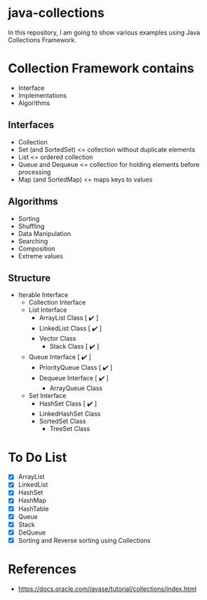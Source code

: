 # java-collections

In this repository, I am going to show various examples using Java Collections
Framework.

# Collection Framework contains
- Interface
- Implementations
- Algorithms

## Interfaces
- Collection
- Set (and SortedSet) <= collection without duplicate elements
- List <= ordered collection
- Queue and Dequeue <= collection for holding elements before processing
- Map (and SortedMap) <= maps keys to values

## Algorithms
- Sorting
- Shuffling
- Data Manipulation
- Searching
- Composition
- Extreme values

## Structure
- Iterable Interface
  - Collection Interface
  - List Interface
    - ArrayList Class [ :heavy_check_mark: ]
    - LinkedList Class [ :heavy_check_mark: ]
    - Vector Class
      - Stack Class [ :heavy_check_mark: ]
  - Queue Interface [ :heavy_check_mark: ]
    - PriorityQueue Class [ :heavy_check_mark: ]
    - Dequeue Interface [ :heavy_check_mark: ]
      - ArrayQueue Class
  - Set Interface
    - HashSet Class [ :heavy_check_mark: ]
    - LinkedHashSet Class
    - SortedSet Class
      - TreeSet Class

# To Do List
- [x] ArrayList
- [x] LinkedList
- [x] HashSet
- [x] HashMap
- [x] HashTable
- [x] Queue
- [x] Stack
- [x] DeQueue
- [x] Sorting and Reverse sorting using Collections

# References
- https://docs.oracle.com/javase/tutorial/collections/index.html
